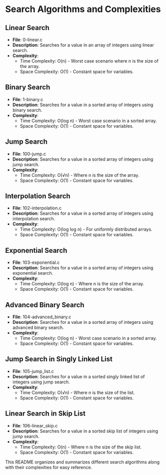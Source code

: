 # Search Algorithms and Complexities

## Linear Search
- **File**: 0-linear.c
- **Description**: Searches for a value in an array of integers using linear search.
- **Complexity**:
  - Time Complexity: O(n) - Worst case scenario where n is the size of the array.
  - Space Complexity: O(1) - Constant space for variables.

## Binary Search
- **File**: 1-binary.c
- **Description**: Searches for a value in a sorted array of integers using binary search.
- **Complexity**:
  - Time Complexity: O(log n) - Worst case scenario in a sorted array.
  - Space Complexity: O(1) - Constant space for variables.

## Jump Search
- **File**: 100-jump.c
- **Description**: Searches for a value in a sorted array of integers using jump search.
- **Complexity**:
  - Time Complexity: O(√n) - Where n is the size of the array.
  - Space Complexity: O(1) - Constant space for variables.

## Interpolation Search
- **File**: 102-interpolation.c
- **Description**: Searches for a value in a sorted array of integers using interpolation search.
- **Complexity**:
  - Time Complexity: O(log log n) - For uniformly distributed arrays.
  - Space Complexity: O(1) - Constant space for variables.

## Exponential Search
- **File**: 103-exponential.c
- **Description**: Searches for a value in a sorted array of integers using exponential search.
- **Complexity**:
  - Time Complexity: O(log n) - Where n is the size of the array.
  - Space Complexity: O(1) - Constant space for variables.

## Advanced Binary Search
- **File**: 104-advanced_binary.c
- **Description**: Searches for a value in a sorted array of integers using advanced binary search.
- **Complexity**:
  - Time Complexity: O(log n) - Worst case scenario in a sorted array.
  - Space Complexity: O(1) - Constant space for variables.

## Jump Search in Singly Linked List
- **File**: 105-jump_list.c
- **Description**: Searches for a value in a sorted singly linked list of integers using jump search.
- **Complexity**:
  - Time Complexity: O(√n) - Where n is the size of the list.
  - Space Complexity: O(1) - Constant space for variables.

## Linear Search in Skip List
- **File**: 106-linear_skip.c
- **Description**: Searches for a value in a sorted skip list of integers using jump search.
- **Complexity**:
  - Time Complexity: O(n) - Where n is the size of the skip list.
  - Space Complexity: O(1) - Constant space for variables.

This README organizes and summarizes different search algorithms along with their complexities for easy reference.
